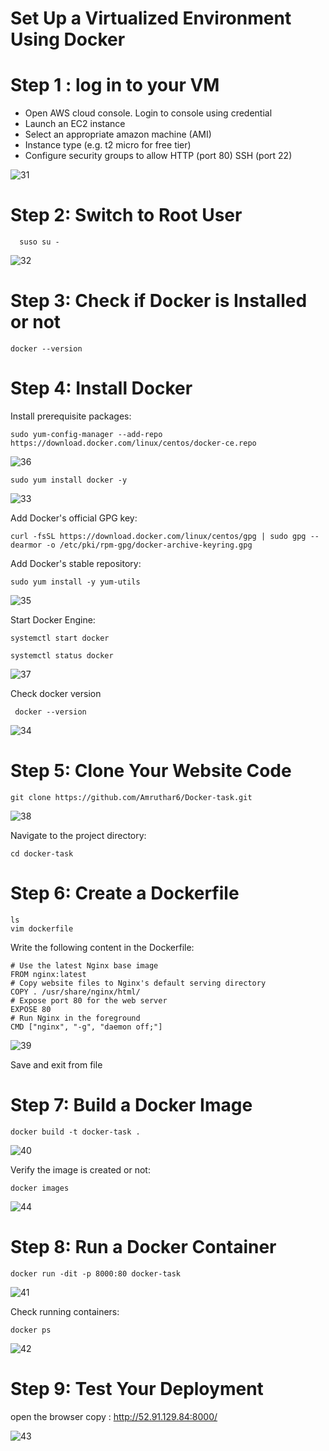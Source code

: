 #  Set Up a Virtualized Environment Using Docker

# Step 1 : log in to your VM

- Open AWS cloud console. Login to console using credential
- Launch an EC2 instance
- Select an appropriate amazon machine (AMI)
- Instance type (e.g. t2 micro for free tier)
-  Configure security groups to allow HTTP (port 80) SSH (port 22)


![31](https://github.com/user-attachments/assets/9e02b282-6841-4976-9884-5ea831f6c9b8)


# Step 2: Switch to Root User

``` git
  suso su -
```

![32](https://github.com/user-attachments/assets/f85ebe84-acfe-4b4a-982f-2b14bc3f0b1c)

# Step 3: Check if Docker is Installed or not

``` git
docker --version
```

# Step 4: Install Docker
Install prerequisite packages:
``` git
sudo yum-config-manager --add-repo https://download.docker.com/linux/centos/docker-ce.repo
```

![36](https://github.com/user-attachments/assets/1de8371f-d4e0-4919-ab5b-e42c46594c2d)

``` git
sudo yum install docker -y
```
![33](https://github.com/user-attachments/assets/18344c22-f405-4eb9-9192-8b838c50ca52)

 Add Docker's official GPG key:
 ``` git
curl -fsSL https://download.docker.com/linux/centos/gpg | sudo gpg --dearmor -o /etc/pki/rpm-gpg/docker-archive-keyring.gpg
```

Add Docker's stable repository:
``` git
sudo yum install -y yum-utils
```

![35](https://github.com/user-attachments/assets/651eda58-f911-4ba2-bc5c-9fb85bcbd5eb)

Start Docker Engine:
``` git
systemctl start docker
```
``` git
systemctl status docker
```

![37](https://github.com/user-attachments/assets/a33878bd-2665-423a-9f60-c4d956f30ed0)

Check docker version
``` git
 docker --version
```

![34](https://github.com/user-attachments/assets/e1547b72-5939-45ef-81db-8dccfa62762c)

# Step 5: Clone Your Website Code

``` git
git clone https://github.com/Amruthar6/Docker-task.git
```

![38](https://github.com/user-attachments/assets/57662f7d-68e1-4916-af96-e2c39120a498)

Navigate to the project directory: 
``` git
cd docker-task
```

# Step 6: Create a Dockerfile

``` git
ls
vim dockerfile
```

Write the following content in the Dockerfile:

``` git
# Use the latest Nginx base image
FROM nginx:latest
# Copy website files to Nginx's default serving directory
COPY . /usr/share/nginx/html/
# Expose port 80 for the web server
EXPOSE 80
# Run Nginx in the foreground
CMD ["nginx", "-g", "daemon off;"]
```

![39](https://github.com/user-attachments/assets/1e1c7542-a529-472f-a95c-23f4c38d4871)

Save and exit from file

# Step 7: Build a Docker Image

``` git
docker build -t docker-task .
```

![40](https://github.com/user-attachments/assets/c760c79d-7bab-450c-8b18-1f48e2015540)

Verify the image is created or not:

``` git
docker images
```

![44](https://github.com/user-attachments/assets/7780eb46-99b8-4701-9e66-58847a84c4a0)

# Step 8: Run a Docker Container

``` git
docker run -dit -p 8000:80 docker-task
```

![41](https://github.com/user-attachments/assets/070f459f-50a4-4690-9e22-ac5b6a7aedd7)

Check running containers:

``` git
docker ps
```

![42](https://github.com/user-attachments/assets/60347853-7497-4505-8518-422996470b75)

# Step 9: Test Your Deployment
 open the browser
 copy : http://52.91.129.84:8000/

 
![43](https://github.com/user-attachments/assets/40ca2dc4-53c8-4a82-bc1b-9b19175f3696)

